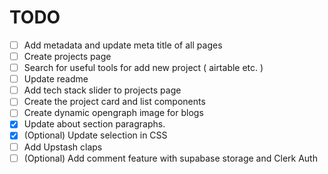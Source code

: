 # TODO

- [ ] Add metadata and update meta title of all pages
- [ ] Create projects page
- [ ] Search for useful tools for add new project ( airtable etc. )
- [ ] Update readme
- [ ] Add tech stack slider to projects page
- [ ] Create the project card and list components
- [ ] Create dynamic opengraph image for blogs
- [x] Update about section paragraphs.
- [x] (Optional) Update selection in CSS
- [ ] Add Upstash claps
- [ ] (Optional) Add comment feature with supabase storage and Clerk Auth
